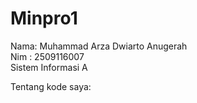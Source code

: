 # Minpro1
Nama: Muhammad Arza Dwiarto Anugerah  
Nim : 2509116007  
Sistem Informasi A  
  
Tentang kode saya:
